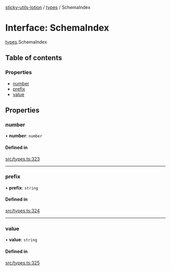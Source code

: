 [sticky-utils-lotion](../README.md) / [types](../modules/types.md) / SchemaIndex

# Interface: SchemaIndex

[types](../modules/types.md).SchemaIndex

## Table of contents

### Properties

- [number](types.SchemaIndex.md#number)
- [prefix](types.SchemaIndex.md#prefix)
- [value](types.SchemaIndex.md#value)

## Properties

### number

• **number**: `number`

#### Defined in

[src/types.ts:323](https://github.com/sticky/sticky-utils-lotion/blob/61d4e64/src/types.ts#L323)

___

### prefix

• **prefix**: `string`

#### Defined in

[src/types.ts:324](https://github.com/sticky/sticky-utils-lotion/blob/61d4e64/src/types.ts#L324)

___

### value

• **value**: `string`

#### Defined in

[src/types.ts:325](https://github.com/sticky/sticky-utils-lotion/blob/61d4e64/src/types.ts#L325)
